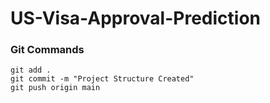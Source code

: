 # US-Visa-Approval-Prediction
### Git Commands
```
git add .
git commit -m "Project Structure Created"
git push origin main
```
